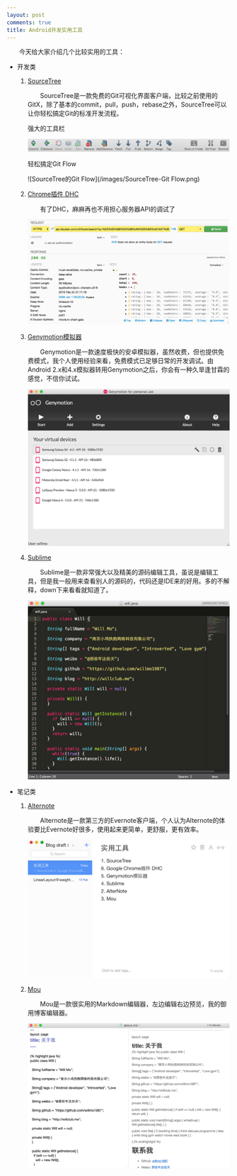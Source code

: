 ```yaml
---
layout: post
comments: true
title: Android开发实用工具
---
```


&emsp;&emsp;今天给大家介绍几个比较实用的工具：

* 开发类

  1. [SourceTree](http://www.sourcetreeapp.com/)
  
      &emsp;&emsp;SourceTree是一款免费的Git可视化界面客户端，比较之前使用的GitX，除了基本的commit，pull，push，rebase之外，SourceTree可以让你轻松搞定Git的标准开发流程。
  
      强大的工具栏
  
      ![SourceTree工具栏](/images/SourceTree-tools.png)
  
      轻松搞定Git Flow
  
      ![SourceTree的Git Flow](/images/SourceTree-Git Flow.png)  

  2. [Chrome插件 DHC](https://chrome.google.com/webstore/search/DHC?utm_source=chrome-ntp-icon)
  
      &emsp;&emsp;有了DHC，麻麻再也不用担心服务器API的调试了
  
      ![Chrome DHC](/images/Chrome-DHC.png)
  
  3. [Genymotion模拟器](http://www.genymotion.net/)

      &emsp;&emsp;Genymotion是一款速度极快的安卓模拟器，虽然收费，但也提供免费模式，我个人使用经验来看，免费模式已足够日常的开发调试。由Android 2.x和4.x模拟器转用Genymotion之后，你会有一种久旱逢甘霖的感觉，不信你试试。
  
      ![Genymotion模拟器](/images/Genymotion-emulator.png)
  
  4. [Sublime](http://www.sublimetext.com/)

      &emsp;&emsp;Sublime是一款非常强大以及精美的源码编辑工具，虽说是编辑工具，但是我一般用来查看别人的源码的，代码还是IDE来的好用。多的不解释，down下来看看就知道了。
  
      ![Sublime](/images/Sublime.png)
  
* 笔记类
  
  1. [Alternote](http://alternoteapp.com/)

      &emsp;&emsp;Alternote是一款第三方的Evernote客户端，个人认为Alternote的体验要比Evernote好很多，使用起来更简单，更舒服，更有效率。
  
      ![Alternote](/images/Alternote.png)
  
  2. [Mou](http://25.io/mou/)

      &emsp;&emsp;Mou是一款很实用的Markdown编辑器，左边编辑右边预览，我的御用博客编辑器。
  
      ![Mou](/images/Mou.png)
 
 
  
  
  
  
  



